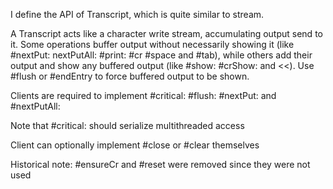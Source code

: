 I define the API of Transcript, which is quite similar to stream.A Transcript acts like a character write stream, accumulating output send to it. Some operations buffer output without necessarily showing it (like #nextPut: nextPutAll: #print: #cr #space and #tab), while others add their output and show any buffered output (like #show: #crShow: and <<). Use #flush or #endEntry to force buffered output to be shown.Clients are required to implement #critical: #flush: #nextPut: and #nextPutAll: Note that #critical: should serialize multithreaded accessClient can optionally implement #close or #clear themselvesHistorical note: #ensureCr and #reset were removed since they were not used